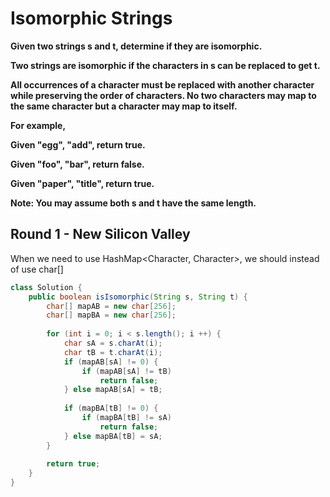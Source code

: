 # Isomorphic Strings

**Given two strings s and t, determine if they are isomorphic.**

**Two strings are isomorphic if the characters in s can be replaced to get t.**

**All occurrences of a character must be replaced with another character while preserving the order of characters. No two characters may map to the same character but a character may map to itself.**

**For example,**

**Given "egg", "add", return true.**

**Given "foo", "bar", return false.**

**Given "paper", "title", return true.**

**Note:
You may assume both s and t have the same length.**

## Round 1 - New Silicon Valley

When we need to use HashMap<Character, Character>, we should instead of use char[]

```java
class Solution {
    public boolean isIsomorphic(String s, String t) {
        char[] mapAB = new char[256];
        char[] mapBA = new char[256];
        
        for (int i = 0; i < s.length(); i ++) {
            char sA = s.charAt(i);
            char tB = t.charAt(i);
            if (mapAB[sA] != 0) {
                if (mapAB[sA] != tB)
                    return false;
            } else mapAB[sA] = tB;
            
            if (mapBA[tB] != 0) {
                if (mapBA[tB] != sA)
                    return false;
            } else mapBA[tB] = sA;
        }
        
        return true;
    }
}
```
